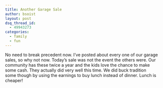 ```yaml
---
title: Another Garage Sale
author: bsoist
layout: post
dsq_thread_id:
  - 49943273
categories:
  - family
  - fun
---
```

No need to break precedent now. I&#8217;ve posted about every one of our garage sales, so why not now. Today&#8217;s sale was not the event the others were. Our community has these twice a year and the kids love the chance to make some cash. They actually did very well this time. We did buck tradition some though by using the earnings to buy lunch instead of dinner. Lunch is cheaper!
